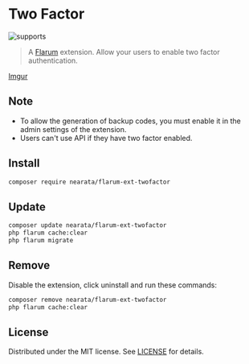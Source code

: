 # Two Factor

![supports](https://flarum-badge-api.davwheat.dev/v1/compat-latest/nearata/flarum-ext-twofactor)

> A [Flarum](http://flarum.org) extension. Allow your users to enable two factor authentication.

[Imgur](https://imgur.com/a/FMnO5rn)

## Note

- To allow the generation of backup codes, you must enable it in the admin settings of the extension.
- Users can't use API if they have two factor enabled.

## Install

```sh
composer require nearata/flarum-ext-twofactor
```

## Update

```sh
composer update nearata/flarum-ext-twofactor
php flarum cache:clear
php flarum migrate
```

## Remove

Disable the extension, click uninstall and run these commands:

```sh
composer remove nearata/flarum-ext-twofactor
php flarum cache:clear
```

## License

Distributed under the MIT license. See [LICENSE](LICENSE) for details.
